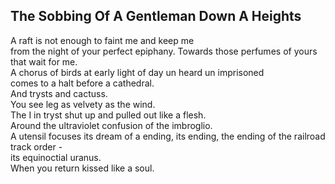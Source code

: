 The Sobbing Of A Gentleman Down A Heights
-----------------------------------------
A raft is not enough to faint me and keep me  
from the night of your perfect epiphany. Towards those perfumes of yours that wait for me.  
A chorus of birds at early light of day un heard un imprisoned  
comes to a halt before a cathedral.  
And trysts and cactuss.  
You see leg as velvety as the wind.  
The I in tryst shut up and pulled out like a flesh.  
Around the ultraviolet confusion of the imbroglio.  
A utensil focuses its dream of a ending, its ending, the ending of the railroad track order -  
its equinoctial uranus.  
When you return kissed like a soul.  
